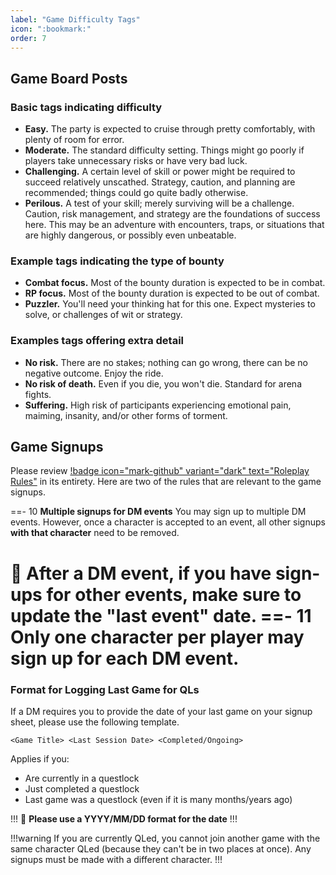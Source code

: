 ```yaml
---
label: "Game Difficulty Tags"
icon: ":bookmark:"
order: 7
---
```


<style>
h1:before { 
  content: "🔖 ";
}
</style>

## Game Board Posts

### Basic tags indicating difficulty

- **Easy.** The party is expected to cruise through pretty comfortably, with plenty of room for error.
- **Moderate.** The standard difficulty setting. Things might go poorly if players take unnecessary risks or have very bad luck.
- **Challenging.** A certain level of skill or power might be required to succeed relatively unscathed. Strategy, caution, and planning are recommended; things could go quite badly otherwise.
- **Perilous.** A test of your skill; merely surviving will be a challenge. Caution, risk management, and strategy are the foundations of success here. This may be an adventure with encounters, traps, or situations that are highly dangerous, or possibly even unbeatable.

### Example tags indicating the type of bounty

- **Combat focus.** Most of the bounty duration is expected to be in combat.
- **RP focus.** Most of the bounty duration is expected to be out of combat.
- **Puzzler.** You'll need your thinking hat for this one. Expect mysteries to solve, or challenges of wit or strategy.

### Examples tags offering extra detail

- **No risk.** There are no stakes; nothing can go wrong, there can be no negative outcome. Enjoy the ride.
- **No risk of death.** Even if you die, you won't die. Standard for arena fights.
- **Suffering.** High risk of participants experiencing emotional pain, maiming, insanity, and/or other forms of torment.


## Game Signups

Please review [!badge icon="mark-github" variant="dark" text="Roleplay Rules"](/rp-rules.md) in its entirety. Here are two of the rules that are relevant to the game signups.

==- 1️0️ **Multiple signups for DM events**
You may sign up to multiple DM events. However, once a character is accepted to an event, all other signups __with that character__ need to be removed.

After a DM event, if you have sign-ups for other events, make sure to update the "last event" date.
==- 1️1️ **Only one character per player may sign up for each DM event.**
===

### Format for Logging Last Game for QLs
If a DM requires you to provide the date of your last game on your signup sheet, please use the following template.

```
<Game Title> <Last Session Date> <Completed/Ongoing>
```

Applies if you:
- Are currently in a questlock
- Just completed a questlock
- Last game was a questlock (even if it is many months/years ago)

!!!
📆 **Please use a YYYY/MM/DD format for the date**
!!!

!!!warning If you are currently QLed, you cannot join another game with the same character QLed (because they can't be in two places at once). Any signups must be made with a different character.
!!!
